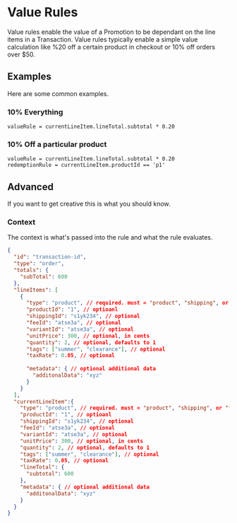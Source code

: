 # Value Rules
Value rules enable the value of a Promotion to be dependant on the line items in a Transaction. 
Value rules typically enable a simple value calculation like %20 off a certain product in checkout or 10% off orders over $50.

## Examples
Here are some common examples.

### 10% Everything
```
valueRule = currentLineItem.lineTotal.subtotal * 0.20
```

### 10% Off a particular product
```
valueRule = currentLineItem.lineTotal.subtotal * 0.20
redemptionRule = currentLineItem.productId == 'p1'
```

## Advanced
If you want to get creative this is what you should know.

### Context  
The context is what's passed into the rule and what the rule evaluates.

```json
{
  "id": "transaction-id",
  "type": "order",
  "totals": {
    "subTotal": 600
  },
  "lineItems": [
    {
      "type": "product", // required. must = "product", "shipping", or "fee"
      "productId": "1", // optioanl
      "shippingId": "s1yk234", // optional 
      "feeId": "atse3a", // optional
      "variantId": "atse3a", // optional
      "unitPrice": 300, // optional, in cents
      "quantity": 2, // optional, defaults to 1
      "tags": ["summer", "clearance"], // optional 
      "taxRate": 0.05, // optional
      
      "metadata": { // optional additional data
        "additonalData": "xyz"
      }
    }
  ],
  "currentLineItem":{
    "type": "product", // required. must = "product", "shipping", or "fee"
    "productId": "1", // optioanl
    "shippingId": "s1yk234", // optional 
    "feeId": "atse3a", // optional
    "variantId": "atse3a", // optional
    "unitPrice": 300, // optional, in cents
    "quantity": 2, // optional, defaults to 1
    "tags": ["summer", "clearance"], // optional 
    "taxRate": 0.05, // optional
    "lineTotal": {
      "subtotal": 600  
    },
    "metadata": { // optional additional data
      "additonalData": "xyz"
    }
  }
}

```